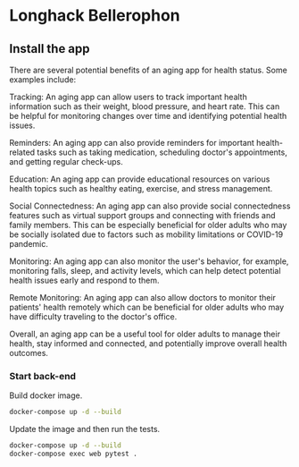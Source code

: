 # Longhack Bellerophon



## Install the app

There are several potential benefits of an aging app for health status. Some examples include:

Tracking: An aging app can allow users to track important health information such as their weight, blood pressure, and heart rate. This can be helpful for monitoring changes over time and identifying potential health issues.

Reminders: An aging app can also provide reminders for important health-related tasks such as taking medication, scheduling doctor's appointments, and getting regular check-ups.

Education: An aging app can provide educational resources on various health topics such as healthy eating, exercise, and stress management.

Social Connectedness: An aging app can also provide social connectedness features such as virtual support groups and connecting with friends and family members. This can be especially beneficial for older adults who may be socially isolated due to factors such as mobility limitations or COVID-19 pandemic.

Monitoring: An aging app can also monitor the user's behavior, for example, monitoring falls, sleep, and activity levels, which can help detect potential health issues early and respond to them.

Remote Monitoring: An aging app can also allow doctors to monitor their patients' health remotely which can be beneficial for older adults who may have difficulty traveling to the doctor's office.

Overall, an aging app can be a useful tool for older adults to manage their health, stay informed and connected, and potentially improve overall health outcomes.

### Start back-end

Build docker image.

```bash
docker-compose up -d --build
```

Update the image and then run the tests.

```bash
docker-compose up -d --build
docker-compose exec web pytest .
```
